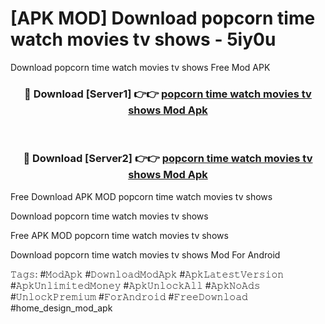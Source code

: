 # [APK MOD] Download  popcorn time watch movies tv shows - 5iy0u
Download popcorn time watch movies tv shows Free Mod APK

<div align="center">
<h3>🔴 Download [Server1] 👉👉 <a href="https://apk-comot.site?title=popcorn_time_watch_movies_tv_shows">popcorn time watch movies tv shows Mod Apk</a></h3><br>

<h3>🔴 Download [Server2] 👉👉 <a href="https://apk-comot.site?title=popcorn_time_watch_movies_tv_shows">popcorn time watch movies tv shows Mod Apk</a></h3>
</div>


Free Download APK MOD popcorn time watch movies tv shows

Download popcorn time watch movies tv shows 

Free APK MOD popcorn time watch movies tv shows 

Download popcorn time watch movies tv shows Mod For Android

𝚃𝚊𝚐𝚜: #𝙼𝚘𝚍𝙰𝚙𝚔 #𝙳𝚘𝚠𝚗𝚕𝚘𝚊𝚍𝙼𝚘𝚍𝙰𝚙𝚔 #𝙰𝚙𝚔𝙻𝚊𝚝𝚎𝚜𝚝𝚅𝚎𝚛𝚜𝚒𝚘𝚗 #𝙰𝚙𝚔𝚄𝚗𝚕𝚒𝚖𝚒𝚝𝚎𝚍𝙼𝚘𝚗𝚎𝚢 #𝙰𝚙𝚔𝚄𝚗𝚕𝚘𝚌𝚔𝙰𝚕𝚕 #𝙰𝚙𝚔𝙽𝚘𝙰𝚍𝚜 #𝚄𝚗𝚕𝚘𝚌𝚔𝙿𝚛𝚎𝚖𝚒𝚞𝚖 #𝙵𝚘𝚛𝙰𝚗𝚍𝚛𝚘𝚒𝚍 #𝙵𝚛𝚎𝚎𝙳𝚘𝚠𝚗𝚕𝚘𝚊𝚍 #home_design_mod_apk